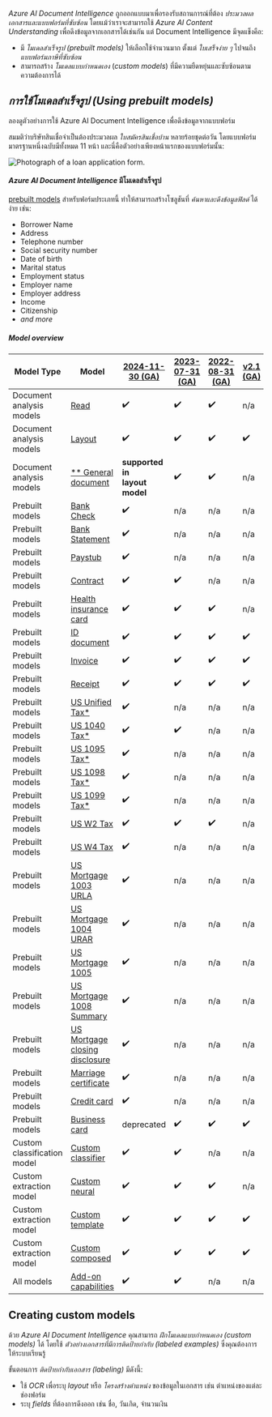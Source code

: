 
_Azure AI Document Intelligence_ ถูกออกแบบมาเพื่อรองรับสถานการณ์ที่ต้อง _ประมวลผลเอกสารและแบบฟอร์มที่ซับซ้อน_ โดยแม้ว่าเราจะสามารถใช้ _Azure AI Content Understanding_ เพื่อดึงข้อมูลจากเอกสารได้เช่นกัน แต่ Document Intelligence มีจุดแข็งคือ:

- มี _โมเดลสำเร็จรูป (prebuilt models)_ ให้เลือกใช้จำนวนมาก ตั้งแต่ _ใบเสร็จง่าย ๆ_ ไปจนถึง _แบบฟอร์มภาษีที่ซับซ้อน_
- สามารถสร้าง _โมเดลแบบกำหนดเอง_ (_custom models_) ที่มีความยืดหยุ่นและซับซ้อนตามความต้องการได้

## _การใช้โมเดลสำเร็จรูป (Using prebuilt models)_

ลองดูตัวอย่างการใช้ Azure AI Document Intelligence เพื่อดึงข้อมูลจากแบบฟอร์ม

สมมติว่าบริษัทสินเชื่อจำเป็นต้องประมวลผล _ใบสมัครสินเชื่อบ้าน_ หลายร้อยชุดต่อวัน โดยแบบฟอร์มมาตรฐานหนึ่งฉบับมีทั้งหมด 11 หน้า และนี่คือตัวอย่างเพียงหน้าแรกของแบบฟอร์มนั้น:

![Photograph of a loan application form.](https://learn.microsoft.com/en-us/training/wwl-data-ai/ai-information-extraction/media/loan-application.png)

#### _Azure AI Document Intelligence_ มีโมเดลสำเร็จรูป

[prebuilt models](https://learn.microsoft.com/en-us/azure/ai-services/document-intelligence/model-overview?view=doc-intel-4.0.0&viewFallbackFrom=form-recog-3.0.0) สำหรับฟอร์มประเภทนี้ ทำให้สามารถสร้างโซลูชันที่ _ค้นหาและดึงข้อมูลฟิลด์_ ได้ง่าย เช่น:

- Borrower Name
- Address
- Telephone number
- Social security number
- Date of birth
- Marital status
- Employment status
- Employer name
- Employer address
- Income
- Citizenship
- _and more_

##### Model overview

| **Model Type**              | **Model**                                                                                                                                                   | [2024-11-30 (GA)](https://learn.microsoft.com/en-us/rest/api/aiservices/operation-groups?view=rest-aiservices-v4.0%20\(2024-11-30\)&preserve-view=true) | [2023-07-31 (GA)](https://learn.microsoft.com/en-us/rest/api/aiservices/document-models/analyze-document?view=rest-aiservices-2023-07-31&preserve-view=true&tabs=HTTP) | [2022-08-31 (GA)](https://learn.microsoft.com/en-us/rest/api/aiservices/document-models/analyze-document?view=rest-aiservices-v3.0%20\(2022-08-31\)&preserve-view=true&tabs=HTTP) | [v2.1 (GA)](https://learn.microsoft.com/en-us/rest/api/aiservices/analyzer?view=rest-aiservices-v2.1&preserve-view=true) |
| --------------------------- | ----------------------------------------------------------------------------------------------------------------------------------------------------------- | ------------------------------------------------------------------------------------------------------------------------------------------------------- | ---------------------------------------------------------------------------------------------------------------------------------------------------------------------- | --------------------------------------------------------------------------------------------------------------------------------------------------------------------------------- | ------------------------------------------------------------------------------------------------------------------------ |
| Document analysis models    | [Read](https://learn.microsoft.com/en-us/azure/ai-services/document-intelligence/prebuilt/read?view=doc-intel-4.0.0)                                        | ✔️                                                                                                                                                      | ✔️                                                                                                                                                                     | ✔️                                                                                                                                                                                | n/a                                                                                                                      |
| Document analysis models    | [Layout](https://learn.microsoft.com/en-us/azure/ai-services/document-intelligence/prebuilt/layout?view=doc-intel-4.0.0)                                    | ✔️                                                                                                                                                      | ✔️                                                                                                                                                                     | ✔️                                                                                                                                                                                | ✔️                                                                                                                       |
| Document analysis models    | [** General document](https://learn.microsoft.com/en-us/azure/ai-services/document-intelligence/prebuilt/general-document?view=doc-intel-4.0.0)             | **supported in  <br>layout model**                                                                                                                      | ✔️                                                                                                                                                                     | ✔️                                                                                                                                                                                | n/a                                                                                                                      |
| Prebuilt models             | [Bank Check](https://learn.microsoft.com/en-us/azure/ai-services/document-intelligence/concept-bank-check?view=doc-intel-4.0.0)                             | ✔️                                                                                                                                                      | n/a                                                                                                                                                                    | n/a                                                                                                                                                                               | n/a                                                                                                                      |
| Prebuilt models             | [Bank Statement](https://learn.microsoft.com/en-us/azure/ai-services/document-intelligence/concept-bank-statement?view=doc-intel-4.0.0)                     | ✔️                                                                                                                                                      | n/a                                                                                                                                                                    | n/a                                                                                                                                                                               | n/a                                                                                                                      |
| Prebuilt models             | [Paystub](https://learn.microsoft.com/en-us/azure/ai-services/document-intelligence/concept-pay-stub?view=doc-intel-4.0.0)                                  | ✔️                                                                                                                                                      | n/a                                                                                                                                                                    | n/a                                                                                                                                                                               | n/a                                                                                                                      |
| Prebuilt models             | [Contract](https://learn.microsoft.com/en-us/azure/ai-services/document-intelligence/prebuilt/contract?view=doc-intel-4.0.0)                                | ✔️                                                                                                                                                      | ✔️                                                                                                                                                                     | n/a                                                                                                                                                                               | n/a                                                                                                                      |
| Prebuilt models             | [Health insurance card](https://learn.microsoft.com/en-us/azure/ai-services/document-intelligence/prebuilt/health-insurance-card?view=doc-intel-4.0.0)      | ✔️                                                                                                                                                      | ✔️                                                                                                                                                                     | ✔️                                                                                                                                                                                | n/a                                                                                                                      |
| Prebuilt models             | [ID document](https://learn.microsoft.com/en-us/azure/ai-services/document-intelligence/prebuilt/id-document?view=doc-intel-4.0.0)                          | ✔️                                                                                                                                                      | ✔️                                                                                                                                                                     | ✔️                                                                                                                                                                                | ✔️                                                                                                                       |
| Prebuilt models             | [Invoice](https://learn.microsoft.com/en-us/azure/ai-services/document-intelligence/prebuilt/invoice?view=doc-intel-4.0.0)                                  | ✔️                                                                                                                                                      | ✔️                                                                                                                                                                     | ✔️                                                                                                                                                                                | ✔️                                                                                                                       |
| Prebuilt models             | [Receipt](https://learn.microsoft.com/en-us/azure/ai-services/document-intelligence/prebuilt/receipt?view=doc-intel-4.0.0)                                  | ✔️                                                                                                                                                      | ✔️                                                                                                                                                                     | ✔️                                                                                                                                                                                | ✔️                                                                                                                       |
| Prebuilt models             | [US Unified Tax*](https://learn.microsoft.com/en-us/azure/ai-services/document-intelligence/prebuilt/tax-document?view=doc-intel-4.0.0)                     | ✔️                                                                                                                                                      | n/a                                                                                                                                                                    | n/a                                                                                                                                                                               | n/a                                                                                                                      |
| Prebuilt models             | [US 1040 Tax*](https://learn.microsoft.com/en-us/azure/ai-services/document-intelligence/prebuilt/tax-document?view=doc-intel-4.0.0)                        | ✔️                                                                                                                                                      | ✔️                                                                                                                                                                     | n/a                                                                                                                                                                               | n/a                                                                                                                      |
| Prebuilt models             | [US 1095 Tax*](https://learn.microsoft.com/en-us/azure/ai-services/document-intelligence/prebuilt/tax-document?view=doc-intel-4.0.0)                        | ✔️                                                                                                                                                      | n/a                                                                                                                                                                    | n/a                                                                                                                                                                               | n/a                                                                                                                      |
| Prebuilt models             | [US 1098 Tax*](https://learn.microsoft.com/en-us/azure/ai-services/document-intelligence/prebuilt/tax-document?view=doc-intel-4.0.0)                        | ✔️                                                                                                                                                      | n/a                                                                                                                                                                    | n/a                                                                                                                                                                               | n/a                                                                                                                      |
| Prebuilt models             | [US 1099 Tax*](https://learn.microsoft.com/en-us/azure/ai-services/document-intelligence/prebuilt/tax-document?view=doc-intel-4.0.0)                        | ✔️                                                                                                                                                      | n/a                                                                                                                                                                    | n/a                                                                                                                                                                               | n/a                                                                                                                      |
| Prebuilt models             | [US W2 Tax](https://learn.microsoft.com/en-us/azure/ai-services/document-intelligence/prebuilt/tax-document?view=doc-intel-4.0.0)                           | ✔️                                                                                                                                                      | ✔️                                                                                                                                                                     | ✔️                                                                                                                                                                                | n/a                                                                                                                      |
| Prebuilt models             | [US W4 Tax](https://learn.microsoft.com/en-us/azure/ai-services/document-intelligence/prebuilt/tax-document?view=doc-intel-4.0.0)                           | ✔️                                                                                                                                                      | n/a                                                                                                                                                                    | n/a                                                                                                                                                                               | n/a                                                                                                                      |
| Prebuilt models             | [US Mortgage 1003 URLA](https://learn.microsoft.com/en-us/azure/ai-services/document-intelligence/concept-mortgage-documents?view=doc-intel-4.0.0)          | ✔️                                                                                                                                                      | n/a                                                                                                                                                                    | n/a                                                                                                                                                                               | n/a                                                                                                                      |
| Prebuilt models             | [US Mortgage 1004 URAR](https://learn.microsoft.com/en-us/azure/ai-services/document-intelligence/concept-mortgage-documents?view=doc-intel-4.0.0)          | ✔️                                                                                                                                                      | n/a                                                                                                                                                                    | n/a                                                                                                                                                                               | n/a                                                                                                                      |
| Prebuilt models             | [US Mortgage 1005](https://learn.microsoft.com/en-us/azure/ai-services/document-intelligence/concept-mortgage-documents?view=doc-intel-4.0.0)               | ✔️                                                                                                                                                      | n/a                                                                                                                                                                    | n/a                                                                                                                                                                               | n/a                                                                                                                      |
| Prebuilt models             | [US Mortgage 1008 Summary](https://learn.microsoft.com/en-us/azure/ai-services/document-intelligence/concept-mortgage-documents?view=doc-intel-4.0.0)       | ✔️                                                                                                                                                      | n/a                                                                                                                                                                    | n/a                                                                                                                                                                               | n/a                                                                                                                      |
| Prebuilt models             | [US Mortgage closing disclosure](https://learn.microsoft.com/en-us/azure/ai-services/document-intelligence/concept-mortgage-documents?view=doc-intel-4.0.0) | ✔️                                                                                                                                                      | n/a                                                                                                                                                                    | n/a                                                                                                                                                                               | n/a                                                                                                                      |
| Prebuilt models             | [Marriage certificate](https://learn.microsoft.com/en-us/azure/ai-services/document-intelligence/concept-marriage-certificate?view=doc-intel-4.0.0)         | ✔️                                                                                                                                                      | n/a                                                                                                                                                                    | n/a                                                                                                                                                                               | n/a                                                                                                                      |
| Prebuilt models             | [Credit card](https://learn.microsoft.com/en-us/azure/ai-services/document-intelligence/concept-credit-card?view=doc-intel-4.0.0)                           | ✔️                                                                                                                                                      | n/a                                                                                                                                                                    | n/a                                                                                                                                                                               | n/a                                                                                                                      |
| Prebuilt models             | [Business card](https://learn.microsoft.com/en-us/azure/ai-services/document-intelligence/concept-business-card?view=doc-intel-4.0.0)                       | deprecated                                                                                                                                              | ✔️                                                                                                                                                                     | ✔️                                                                                                                                                                                | ✔️                                                                                                                       |
| Custom classification model | [Custom classifier](https://learn.microsoft.com/en-us/azure/ai-services/document-intelligence/train/custom-classifier?view=doc-intel-4.0.0)                 | ✔️                                                                                                                                                      | ✔️                                                                                                                                                                     | n/a                                                                                                                                                                               | n/a                                                                                                                      |
| Custom extraction model     | [Custom neural](https://learn.microsoft.com/en-us/azure/ai-services/document-intelligence/train/custom-neural?view=doc-intel-4.0.0)                         | ✔️                                                                                                                                                      | ✔️                                                                                                                                                                     | ✔️                                                                                                                                                                                | n/a                                                                                                                      |
| Custom extraction model     | [Custom template](https://learn.microsoft.com/en-us/azure/ai-services/document-intelligence/train/custom-template?view=doc-intel-4.0.0)                     | ✔️                                                                                                                                                      | ✔️                                                                                                                                                                     | ✔️                                                                                                                                                                                | ✔️                                                                                                                       |
| Custom extraction model     | [Custom composed](https://learn.microsoft.com/en-us/azure/ai-services/document-intelligence/train/composed-models?view=doc-intel-4.0.0)                     | ✔️                                                                                                                                                      | ✔️                                                                                                                                                                     | ✔️                                                                                                                                                                                | ✔️                                                                                                                       |
| All models                  | [Add-on capabilities](https://learn.microsoft.com/en-us/azure/ai-services/document-intelligence/concept-add-on-capabilities?view=doc-intel-4.0.0)           | ✔️                                                                                                                                                      | ✔️                                                                                                                                                                     | n/a                                                                                                                                                                               | n/a                                                                                                                      |

## Creating custom models

ด้วย _Azure AI Document Intelligence_ คุณสามารถ _ฝึกโมเดลแบบกำหนดเอง (custom models)_ ได้ โดยใช้ _ตัวอย่างเอกสารที่มีการติดป้ายกำกับ (labeled examples)_ ซึ่งคุณต้องการให้ระบบเรียนรู้

ขั้นตอนการ _ติดป้ายกำกับเอกสาร (labeling)_ มีดังนี้:

- ใช้ _OCR_ เพื่อระบุ _layout_ หรือ _โครงสร้างตำแหน่ง_ ของข้อมูลในเอกสาร เช่น ตำแหน่งของแต่ละช่องฟอร์ม
- ระบุ _fields_ ที่ต้องการดึงออก เช่น ชื่อ, วันเกิด, จำนวนเงิน

